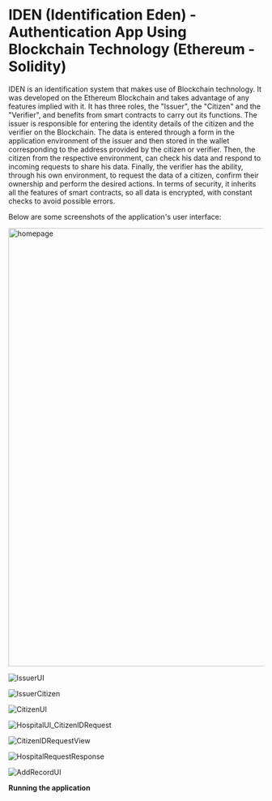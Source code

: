 # IDEN (Identification Eden) - Authentication App Using Blockchain Technology (Ethereum - Solidity)
IDEN is an identification system that makes use of Blockchain technology. It was developed on the Ethereum Blockchain and takes advantage of any features implied with it. It has three roles, the "Issuer", the "Citizen" and the "Verifier", and benefits from smart contracts to carry out its functions. The issuer is responsible for entering the identity details of the citizen and the verifier on the Blockchain. The data is entered through a form in the application environment of the issuer and then stored in the wallet corresponding to the address provided by the citizen or verifier. Then, the citizen from the respective environment, can check his data and respond to incoming requests to share his data. Finally, the verifier has the ability, through his own environment, to request the data of a citizen, confirm their ownership and perform the desired actions. In terms of security, it inherits all the features of smart contracts, so all data is encrypted, with constant checks to avoid possible errors.

Below are some screenshots of the application's user interface:

<img width="865" alt="homepage" src="https://user-images.githubusercontent.com/91207835/203648840-3dc6e79b-9fb7-44b6-b9e1-0379d72fddde.png">

![IssuerUI](https://user-images.githubusercontent.com/91207835/203648754-30e5e1be-f0e6-4062-a9c4-d1495aaf66bd.png)

![IssuerCitizen](https://user-images.githubusercontent.com/91207835/203648921-6edef2a7-522f-4798-bdff-2679cef07f3d.png)

![CitizenUI](https://user-images.githubusercontent.com/91207835/203649006-57b70cd5-ffb9-4b86-9bf4-495cab522ea6.png)

![HospitalUI_CitizenIDRequest](https://user-images.githubusercontent.com/91207835/203649062-cf528df3-e120-4045-992d-1fc6a8cdc3b4.png)

![CitizenIDRequestView](https://user-images.githubusercontent.com/91207835/203649139-8467e964-e106-4ee5-a70e-d995ace1dba7.png)

![HospitalRequestResponse](https://user-images.githubusercontent.com/91207835/203649171-54727c88-de0e-482e-92da-374649c7ae46.png)

![AddRecordUI](https://user-images.githubusercontent.com/91207835/203649297-361364fe-d941-4377-a78c-7bc2388cc709.png)

**Running the application**
